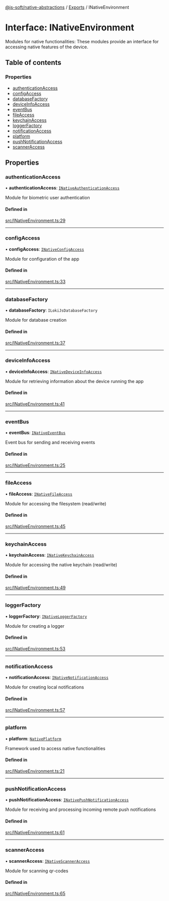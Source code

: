 [@js-soft/native-abstractions](../README.md) / [Exports](../modules.md) / INativeEnvironment

# Interface: INativeEnvironment

Modules for native functionalities: These modules provide an interface for accessing native features of the device.

## Table of contents

### Properties

- [authenticationAccess](INativeEnvironment.md#authenticationaccess)
- [configAccess](INativeEnvironment.md#configaccess)
- [databaseFactory](INativeEnvironment.md#databasefactory)
- [deviceInfoAccess](INativeEnvironment.md#deviceinfoaccess)
- [eventBus](INativeEnvironment.md#eventbus)
- [fileAccess](INativeEnvironment.md#fileaccess)
- [keychainAccess](INativeEnvironment.md#keychainaccess)
- [loggerFactory](INativeEnvironment.md#loggerfactory)
- [notificationAccess](INativeEnvironment.md#notificationaccess)
- [platform](INativeEnvironment.md#platform)
- [pushNotificationAccess](INativeEnvironment.md#pushnotificationaccess)
- [scannerAccess](INativeEnvironment.md#scanneraccess)

## Properties

### authenticationAccess

• **authenticationAccess**: [`INativeAuthenticationAccess`](INativeAuthenticationAccess.md)

Module for biometric user authentication

#### Defined in

[src/INativeEnvironment.ts:29](https://github.com/js-soft/ts-native-access/blob/0bbfc64/packages/abstractions/src/INativeEnvironment.ts#L29)

___

### configAccess

• **configAccess**: [`INativeConfigAccess`](INativeConfigAccess.md)

Module for configuration of the app

#### Defined in

[src/INativeEnvironment.ts:33](https://github.com/js-soft/ts-native-access/blob/0bbfc64/packages/abstractions/src/INativeEnvironment.ts#L33)

___

### databaseFactory

• **databaseFactory**: `ILokiJsDatabaseFactory`

Module for database creation

#### Defined in

[src/INativeEnvironment.ts:37](https://github.com/js-soft/ts-native-access/blob/0bbfc64/packages/abstractions/src/INativeEnvironment.ts#L37)

___

### deviceInfoAccess

• **deviceInfoAccess**: [`INativeDeviceInfoAccess`](INativeDeviceInfoAccess.md)

Module for retrieving information about the device running the app

#### Defined in

[src/INativeEnvironment.ts:41](https://github.com/js-soft/ts-native-access/blob/0bbfc64/packages/abstractions/src/INativeEnvironment.ts#L41)

___

### eventBus

• **eventBus**: [`INativeEventBus`](INativeEventBus.md)

Event bus for sending and receiving events

#### Defined in

[src/INativeEnvironment.ts:25](https://github.com/js-soft/ts-native-access/blob/0bbfc64/packages/abstractions/src/INativeEnvironment.ts#L25)

___

### fileAccess

• **fileAccess**: [`INativeFileAccess`](INativeFileAccess.md)

Module for accessing the filesystem (read/write)

#### Defined in

[src/INativeEnvironment.ts:45](https://github.com/js-soft/ts-native-access/blob/0bbfc64/packages/abstractions/src/INativeEnvironment.ts#L45)

___

### keychainAccess

• **keychainAccess**: [`INativeKeychainAccess`](INativeKeychainAccess.md)

Module for accessing the native keychain (read/write)

#### Defined in

[src/INativeEnvironment.ts:49](https://github.com/js-soft/ts-native-access/blob/0bbfc64/packages/abstractions/src/INativeEnvironment.ts#L49)

___

### loggerFactory

• **loggerFactory**: [`INativeLoggerFactory`](INativeLoggerFactory.md)

Module for creating a logger

#### Defined in

[src/INativeEnvironment.ts:53](https://github.com/js-soft/ts-native-access/blob/0bbfc64/packages/abstractions/src/INativeEnvironment.ts#L53)

___

### notificationAccess

• **notificationAccess**: [`INativeNotificationAccess`](INativeNotificationAccess.md)

Module for creating local notifications

#### Defined in

[src/INativeEnvironment.ts:57](https://github.com/js-soft/ts-native-access/blob/0bbfc64/packages/abstractions/src/INativeEnvironment.ts#L57)

___

### platform

• **platform**: [`NativePlatform`](../enums/NativePlatform.md)

Framework used to access native functionalities

#### Defined in

[src/INativeEnvironment.ts:21](https://github.com/js-soft/ts-native-access/blob/0bbfc64/packages/abstractions/src/INativeEnvironment.ts#L21)

___

### pushNotificationAccess

• **pushNotificationAccess**: [`INativePushNotificationAccess`](INativePushNotificationAccess.md)

Module for receiving and processing incoming remote push notifications

#### Defined in

[src/INativeEnvironment.ts:61](https://github.com/js-soft/ts-native-access/blob/0bbfc64/packages/abstractions/src/INativeEnvironment.ts#L61)

___

### scannerAccess

• **scannerAccess**: [`INativeScannerAccess`](INativeScannerAccess.md)

Module for scanning qr-codes

#### Defined in

[src/INativeEnvironment.ts:65](https://github.com/js-soft/ts-native-access/blob/0bbfc64/packages/abstractions/src/INativeEnvironment.ts#L65)
